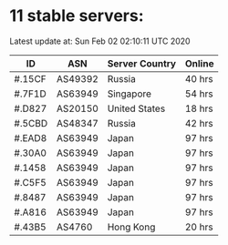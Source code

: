 # 11 stable servers:

Latest update at: Sun Feb 02 02:10:11 UTC 2020

| ID | ASN | Server Country | Online |
| -- | --- | -------------- | ------ |
| #.15CF | AS49392 | Russia | 40 hrs |
| #.7F1D | AS63949 | Singapore | 54 hrs |
| #.D827 | AS20150 | United States | 18 hrs |
| #.5CBD | AS48347 | Russia | 42 hrs |
| #.EAD8 | AS63949 | Japan | 97 hrs |
| #.30A0 | AS63949 | Japan | 97 hrs |
| #.1458 | AS63949 | Japan | 97 hrs |
| #.C5F5 | AS63949 | Japan | 97 hrs |
| #.8487 | AS63949 | Japan | 97 hrs |
| #.A816 | AS63949 | Japan | 97 hrs |
| #.43B5 | AS4760 | Hong Kong | 20 hrs |


